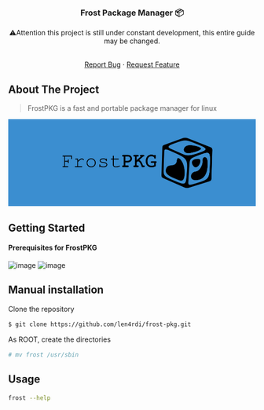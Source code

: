 <div id="top"></div>

<!-- PROJECT LOGO -->
<br />
<div align="center">
  <h3 align="center">Frost Package Manager 📦</h3>
   ⚠️Attention this project is still under constant development, this entire guide may be changed.
  <p align="center">
    <br />
    <a href="https://github.com/len4rdi/frost-pkg/issues">Report Bug</a>
    ·
    <a href="https://github.com/len4rdi/frost-pkg/issues">Request Feature</a>
  </p>
</div>

<!-- ABOUT THE PROJECT -->
## About The Project
> FrostPKG is a fast and portable package manager for linux

<img src="images/frost.jpg" alt="Main banner" >

<!-- GETTING STARTED -->
<div id="getting-started">

## Getting Started

#### Prerequisites for FrostPKG
![image](https://img.shields.io/badge/bash%20%3E%3D%204.4.18-gray?style=plastic&)
![image](https://img.shields.io/badge/tar%20%3E%3D%201.34-gray?style=plastic&)

## Manual installation

Clone the repository
```sh
$ git clone https://github.com/len4rdi/frost-pkg.git
```
As ROOT, create the directories
```sh
# mv frost /usr/sbin
```
## Usage

```sh
frost --help
